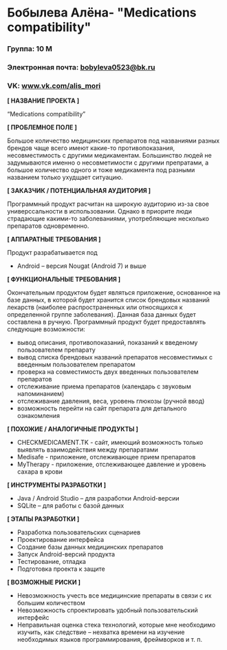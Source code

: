# Бобылева Алёна- "Medications compatibility"

### Группа: 10  М
### Электронная почта: bobyleva0523@bk.ru
### VK: www.vk.com/alis_mori


**[ НАЗВАНИЕ ПРОЕКТА ]**

“Medications compatibility”

**[ ПРОБЛЕМНОЕ ПОЛЕ ]**

Большое количество медицинских препаратов под названиями разных брендов чаще всего имеют какие-то противопоказания, несовместимость с другими медикаментам. Большинство людей не задумываются именно о несовметимости с другими препратами, а большое количество одного и тоже медикамента под разными названием только ухудщает ситуацию.  

**[ ЗАКАЗЧИК / ПОТЕНЦИАЛЬНАЯ АУДИТОРИЯ ]**

Программный продукт расчитан на широкую аудиторию из-за свое универссальности в использовании. Однако в приорите люди страдающие какими-то заболеваниями, употребляющие несколько препаратов одновременно.

**[ АППАРАТНЫЕ ТРЕБОВАНИЯ ]** 

Продукт разрабатывается под 
* 	Android – версия Nougat (Android 7) и выше

**[ ФУНКЦИОНАЛЬНЫЕ ТРЕБОВАНИЯ ]**

Окончательным продуктом будет являться приложение, основанное на базе данных, в которой будет хранится список брендовых названий лекарств (наиболее распространенных или относящихся к определенной группе заболевания). Данная база данных будет составлена в ручную.
Программный продукт будет предоставлять следующие возможности:
* 	вывод описания, противопоказаний, показаний к введеному пользователем препарату
* 	вывод списка брендовых названий препаратов несовместимых с введенным пользователем препаратом
* 	проверка на совместимость двух введенных пользователем препаратов
* 	отслеживание приема препаратов (календарь с звуковым напоминанием)
* 	отслеживание давления, веса, уровень глюкозы (ручной ввод)
* 	возможность перейти на сайт препарата для детального ознакомления

**[ ПОХОЖИЕ / АНАЛОГИЧНЫЕ ПРОДУКТЫ ]**

* 	CHECKMEDICAMENT.TK - сайт, имеющий возможность только выявлять взаимодействия между препаратами
* 	Medisafe - приложение, отслеживающее прием препаратов
* 	MyTherapy - приложение, отслеживающее давление и уровень сахара в крови


**[ ИНСТРУМЕНТЫ РАЗРАБОТКИ ]**

*	Java / Android Studio – для разработки Android-версии
*	SQLite – для работы с базой данных

**[ ЭТАПЫ РАЗРАБОТКИ ]**

*	Разработка пользовательских сценариев
*	Проектирование интерфейса
*	Создание базы данных медицинских препаратов
*	Запуск Android-версий продукта
*	Тестирование, отладка
*	Подготовка проекта к защите

**[ ВОЗМОЖНЫЕ РИСКИ ]**

*	Невозможность учесть все медицинские препараты в связи с их большим количеством
*	Невозможность спроектировать удобный пользовательский интерфейс 
*	Неправильная оценка стека технологий, которые мне необходимо изучить, как следствие – нехватка времени на изучение необходимых языков программирования, фреймворков и т. п.
